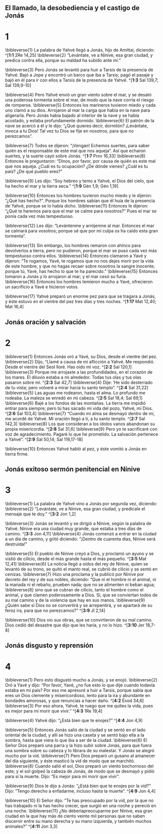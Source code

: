 ## El llamado, la desobediencia y el castigo de Jonás
# 1
\bibleverse{1} La palabra de Yahvé llegó a Jonás, hijo de Amittai, diciendo: ^[**1:1** 2Re 14,25] \bibleverse{2} “Levántate, ve a Nínive, esa gran ciudad, y predica contra ella, porque su maldad ha subido ante mí.”

\bibleverse{3} Pero Jonás se levantó para huir a Tarsis de la presencia de Yahvé. Bajó a Jope y encontró un barco que iba a Tarsis; pagó el pasaje y bajó en él para ir con ellos a Tarsis de la presencia de Yahvé. ^[**1:3** Sal 139,7; Sal 139,9-10]

\bibleverse{4} Pero Yahvé envió un gran viento sobre el mar, y se desató una poderosa tormenta sobre el mar, de modo que la nave corría el riesgo de romperse. \bibleverse{5} Entonces los marineros tuvieron miedo y cada uno clamó a su dios. Arrojaron al mar la carga que había en la nave para aligerarla. Pero Jonás había bajado al interior de la nave y se había acostado, y estaba profundamente dormido. \bibleverse{6} El patrón de la nave se acercó a él y le dijo: “¿Qué quieres decir, dormilón? ¡Levántate, invoca a tu Dios! Tal vez tu Dios se fije en nosotros, para que no perezcamos”.

\bibleverse{7} Todos se dijeron: “¡Vengan! Echemos suertes, para saber quién es el responsable de este mal que nos aqueja”. Así que echaron suertes, y la suerte cayó sobre Jonás. ^[**1:7** Prov 16,33] \bibleverse{8} Entonces le preguntaron: “Dinos, por favor, por causa de quién es este mal que nos aqueja. ¿Cuál es tu ocupación? ¿De dónde vienes? ¿Cuál es tu país? ¿De qué pueblo eres?”

\bibleverse{9} Les dijo: “Soy hebreo y temo a Yahvé, el Dios del cielo, que ha hecho el mar y la tierra seca.” ^[**1:9** Gén 1,9; Gén 1,19]

\bibleverse{10} Entonces los hombres tuvieron mucho miedo y le dijeron: “¿Qué has hecho?”. Porque los hombres sabían que él huía de la presencia de Yahvé, porque se lo había dicho. \bibleverse{11} Entonces le dijeron: “¿Qué te haremos para que el mar se calme para nosotros?” Pues el mar se ponía cada vez más tempestuoso.

\bibleverse{12} Les dijo: “Levántenme y arrójenme al mar. Entonces el mar se calmará para vosotros; porque sé que por mi culpa os ha caído esta gran tormenta”.

\bibleverse{13} Sin embargo, los hombres remaron con ahínco para devolverlos a tierra, pero no pudieron, porque el mar se puso cada vez más tempestuoso contra ellos. \bibleverse{14} Entonces clamaron a Yavé y dijeron: “Te rogamos, Yavé, te rogamos que no nos dejes morir por la vida de este hombre, y que no hagas recaer sobre nosotros la sangre inocente; porque tú, Yavé, has hecho lo que te ha parecido.” \bibleverse{15} Entonces tomaron a Jonás y lo arrojaron al mar; y el mar cesó su furia. \bibleverse{16} Entonces los hombres temieron mucho a Yavé, ofrecieron un sacrificio a Yavé e hicieron votos.

\bibleverse{17} Yahvé preparó un enorme pez para que se tragara a Jonás, y éste estuvo en el vientre del pez tres días y tres noches. ^[**1:17** Mat 12,40; Mat 16,4]

## Jonás oración y salvación
# 2
\bibleverse{1} Entonces Jonás oró a Yavé, su Dios, desde el vientre del pez. \bibleverse{2} Dijo, “Llamé a causa de mi aflicción a Yahvé. Me respondió. Desde el vientre del Seol lloré. Has oído mi voz. ^[**2:2** Sal 120,1] \bibleverse{3} Porque me arrojaste a las profundidades, en el corazón de los mares. El diluvio estaba a mi alrededor. Todas tus olas y tus olas pasaron sobre mí. ^[**2:3** Sal 42,7] \bibleverse{4} Dije: ‘He sido desterrado de tu vista; pero volveré a mirar hacia tu santo templo”. ^[**2:4** Sal 31,22] \bibleverse{5} Las aguas me rodearon, hasta el alma. Lo profundo me rodeaba. La maleza se enredó en mi cabeza. ^[**2:5** Sal 18,4; Sal 69,1] \bibleverse{6} Bajé a los fondos de las montañas. La tierra me impidió entrar para siempre; pero tú has sacado mi vida del pozo, Yahvé, mi Dios. ^[**2:6** Sal 103,4] \bibleverse{7} “Cuando mi alma se desmayó dentro de mí, me acordé de Yahvé. Mi oración llegó a ti, a tu santo templo. ^[**2:7** Sal 142,3] \bibleverse{8} Los que consideran a los ídolos vanos abandonan su propia misericordia. ^[**2:8** Sal 31,6] \bibleverse{9} Pero yo te sacrificaré con voz de agradecimiento. Pagaré lo que he prometido. La salvación pertenece a Yahvé”. ^[**2:9** Sal 50,14; Sal 116,17-18]

\bibleverse{10} Entonces Yahvé habló al pez, y éste vomitó a Jonás en tierra firme.

## Jonás exitoso sermón penitencial en Nínive
# 3
\bibleverse{1} La palabra de Yahvé vino a Jonás por segunda vez, diciendo: \bibleverse{2} “Levántate, ve a Nínive, esa gran ciudad, y predícale el mensaje que te doy.” ^[**3:2** Jon 1,2]

\bibleverse{3} Jonás se levantó y se dirigió a Nínive, según la palabra de Yahvé. Nínive era una ciudad muy grande, que estaba a tres días de camino. ^[**3:3** Jon 4,11] \bibleverse{4} Jonás comenzó a entrar en la ciudad a un día de camino, y gritó diciendo: “¡Dentro de cuarenta días, Nínive será destruida!”

\bibleverse{5} El pueblo de Nínive creyó a Dios, y proclamó un ayuno y se vistió de cilicio, desde el más grande hasta el más pequeño. ^[**3:5** Mat 12,41] \bibleverse{6} La noticia llegó a oídos del rey de Nínive, quien se levantó de su trono, se quitó el manto real, se cubrió de cilicio y se sentó en cenizas. \bibleverse{7} Hizo una proclama y la publicó por Nínive por decreto del rey y de sus nobles, diciendo: “Que ni el hombre ni el animal, ni la manada ni el rebaño, prueben nada; que no se alimenten ni beban agua; \bibleverse{8} sino que se cubran de cilicio, tanto el hombre como el animal, y que clamen poderosamente a Dios. Sí, que se conviertan todos de su mal camino y de la violencia que hay en sus manos. \bibleverse{9} ¿Quién sabe si Dios no se convertirá y se arrepentirá, y se apartará de su feroz ira, para que no perezcamos?” ^[**3:9** Jl 2,14]

\bibleverse{10} Dios vio sus obras, que se convirtieron de su mal camino. Dios cedió del desastre que dijo que les haría, y no lo hizo. ^[**3:10** Jer 18,7-8]

## Jonás disgusto y reprensión
# 4
\bibleverse{1} Pero esto disgustó mucho a Jonás, y se enojó. \bibleverse{2} Oró a Yavé y dijo: “Por favor, Yavé, ¿no fue esto lo que dije cuando todavía estaba en mi país? Por eso me apresuré a huir a Tarsis, porque sabía que eres un Dios clemente y misericordioso, lento para la ira y abundante en bondades amorosas, y que renuncias a hacer daño. ^[**4:2** Éxod 34,6] \bibleverse{3} Por eso ahora, Yahvé, te ruego que me quites la vida, pues es mejor para mí morir que vivir.” ^[**4:3** 1Re 19,4]

\bibleverse{4} Yahvé dijo: “¿Está bien que te enojes?” ^[**4:4** Jon 4,9]

\bibleverse{5} Entonces Jonás salió de la ciudad y se sentó en el lado oriental de la ciudad, y allí se hizo una caseta y se sentó bajo ella a la sombra, hasta que viera lo que iba a ser de la ciudad. \bibleverse{6} El Señor Dios preparó una parra y la hizo subir sobre Jonás, para que fuera una sombra sobre su cabeza y lo librara de su malestar. Y Jonás se alegró mucho por la vid. \bibleverse{7} Pero Dios preparó un gusano al amanecer del día siguiente, y éste masticó la vid de modo que se marchitó. \bibleverse{8} Cuando salió el sol, Dios preparó un viento bochornoso del este; y el sol golpeó la cabeza de Jonás, de modo que se desmayó y pidió para sí la muerte. Dijo: “Es mejor para mí morir que vivir”.

\bibleverse{9} Dios le dijo a Jonás: “¿Está bien que te enojes por la vid?” Dijo: “Tengo derecho a enfadarme, incluso hasta la muerte”. ^[**4:9** Jon 4,4]

\bibleverse{10} El Señor dijo: “Te has preocupado por la vid, por la que no has trabajado ni la has hecho crecer, que surgió en una noche y pereció en una noche. \bibleverse{11} ¿No deberíapreocuparme por Nínive, esa gran ciudad en la que hay más de ciento veinte mil personas que no saben discernir entre su mano derecha y su mano izquierda, y también muchos animales?” ^[**4:11** Jon 3,3]